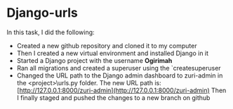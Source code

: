 # Django-urls

In this task, I did the following:

*   Created a new github repository and cloned it to my computer
*   Then I created a new virtual environment and installed Django in it
*   Started a Django project with the username __Ogirimah__
*   Ran all migrations and created a superuser using the `createsuperuser
*   Changed the URL path to the Django admin dashboard to zuri-admin in the \<project>\\urls.py folder.
The new URL path is:
[http://127.0.0.1:8000/zuri-admin](http://127.0.0.1:8000/zuri-admin)
Then I finally staged and pushed the changes to a new branch on github
